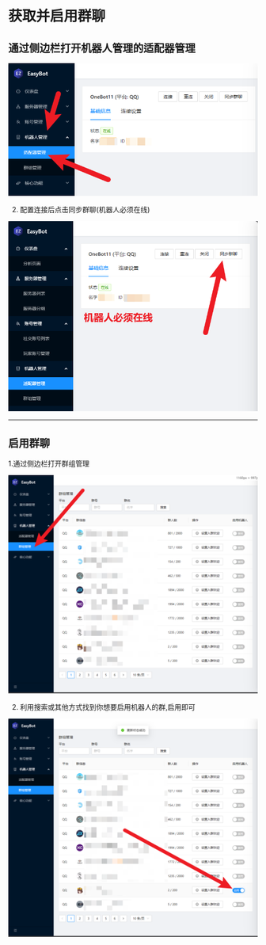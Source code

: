 # 获取并启用群聊

## 通过侧边栏打开机器人管理的适配器管理

![](./attachments/教程__获取并启用群聊_001.png)

2. 配置连接后点击同步群聊(机器人必须在线)

![](./attachments/教程__获取并启用群聊_002.png)

---

## 启用群聊

1.通过侧边栏打开群组管理

![](./attachments/教程__获取并启用群聊_003.png)

2. 利用搜索或其他方式找到你想要启用机器人的群,启用即可

![](./attachments/教程__获取并启用群聊_004.png)

